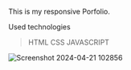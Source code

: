 This is my responsive Porfolio.

Used technologies 
> HTML
> CSS
> JAVASCRIPT


![Screenshot 2024-04-21 102856](https://github.com/Arul171/Projects/assets/166911313/ba0d6365-2f3d-45a9-8b10-859297981068)

